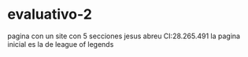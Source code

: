 # evaluativo-2
pagina con un site con 5 secciones
jesus abreu CI:28.265.491
la pagina inicial es la de league of legends
